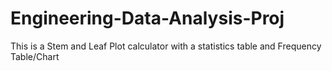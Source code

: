 # Engineering-Data-Analysis-Proj
This is a Stem and Leaf Plot calculator with a statistics table and Frequency Table/Chart
